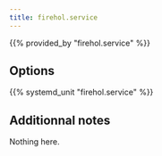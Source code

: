 ```yaml
---
title: firehol.service
---
```


{{% provided_by "firehol.service" %}}

## Options

{{% systemd_unit "firehol.service" %}}

## Additionnal notes

Nothing here.